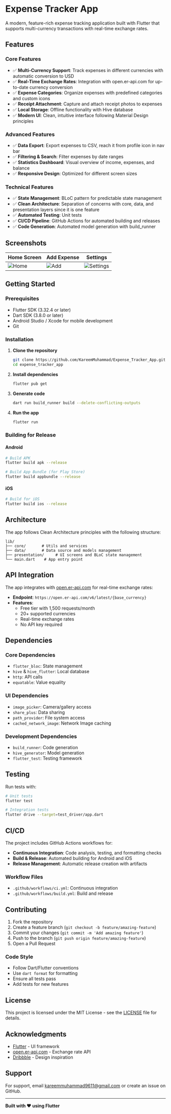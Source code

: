 # Expense Tracker App

A modern, feature-rich expense tracking application built with Flutter that supports multi-currency
transactions with real-time exchange rates.

## Features

### Core Features

- ✅ **Multi-Currency Support**: Track expenses in different currencies with automatic conversion to
  USD
- ✅ **Real-Time Exchange Rates**: Integration with open.er-api.com for up-to-date currency
  conversion
- ✅ **Expense Categories**: Organize expenses with predefined categories and custom icons
- ✅ **Receipt Attachment**: Capture and attach receipt photos to expenses
- ✅ **Local Storage**: Offline functionality with Hive database
- ✅ **Modern UI**: Clean, intuitive interface following Material Design principles

### Advanced Features

- ✅ **Data Export**: Export expenses to CSV, reach it from profile icon in nav bar
- ✅ **Filtering & Search**: Filter expenses by date ranges
- ✅ **Statistics Dashboard**: Visual overview of income, expenses, and balance
- ✅ **Responsive Design**: Optimized for different screen sizes

### Technical Features

- ✅ **State Management**: BLoC pattern for predictable state management
- ✅ **Clean Architecture**: Separation of concerns with core, data, and presentation layers since it
  is one feature
- ✅ **Automated Testing**: Unit tests
- ✅ **CI/CD Pipeline**: GitHub Actions for automated building and releases
- ✅ **Code Generation**: Automated model generation with build_runner

## Screenshots

| Home Screen                   | Add Expense                 | Settings                              |
|-------------------------------|-----------------------------|---------------------------------------|
| ![Home](screenshots/home.png) | ![Add](screenshots/add.png) | ![Settings](screenshots/settings.png) |

## Getting Started

### Prerequisites

- Flutter SDK (3.32.4 or later)
- Dart SDK (3.8.0 or later)
- Android Studio / Xcode for mobile development
- Git

### Installation

1. **Clone the repository**
   ```bash
   git clone https://github.com/KareemMuhammad/Expense_Tracker_App.git
   cd expense_tracker_app
   ```

2. **Install dependencies**
   ```bash
   flutter pub get
   ```

3. **Generate code**
   ```bash
   dart run build_runner build --delete-conflicting-outputs
   ```

4. **Run the app**
   ```bash
   flutter run
   ```

### Building for Release

#### Android

```bash
# Build APK
flutter build apk --release

# Build App Bundle (for Play Store)
flutter build appbundle --release
```

#### iOS

```bash
# Build for iOS
flutter build ios --release
```

## Architecture

The app follows Clean Architecture principles with the following structure:

```
lib/
├── core/       # Utils and services
├── data/       # Data source and models management
├── presentation/     # UI screens and BLoC state management
└── main.dart    # App entry point
```

## API Integration

The app integrates with [open.er-api.com](https://open.er-api.com) for real-time exchange rates:

- **Endpoint**: `https://open.er-api.com/v6/latest/{base_currency}`
- **Features**:
    - Free tier with 1,500 requests/month
    - 20+ supported currencies
    - Real-time exchange rates
    - No API key required

## Dependencies

### Core Dependencies

- `flutter_bloc`: State management
- `hive` & `hive_flutter`: Local database
- `http`: API calls
- `equatable`: Value equality

### UI Dependencies

- `image_picker`: Camera/gallery access
- `share_plus`: Data sharing
- `path_provider`: File system access
- `cached_network_image`: Network Image caching

### Development Dependencies

- `build_runner`: Code generation
- `hive_generator`: Model generation
- `flutter_test`: Testing framework

## Testing

Run tests with:

```bash
# Unit tests
flutter test

# Integration tests
flutter drive --target=test_driver/app.dart
```

## CI/CD

The project includes GitHub Actions workflows for:

- **Continuous Integration**: Code analysis, testing, and formatting checks
- **Build & Release**: Automated building for Android and iOS
- **Release Management**: Automatic release creation with artifacts

### Workflow Files

- `.github/workflows/ci.yml`: Continuous integration
- `.github/workflows/build.yml`: Build and release

## Contributing

1. Fork the repository
2. Create a feature branch (`git checkout -b feature/amazing-feature`)
3. Commit your changes (`git commit -m 'Add amazing feature'`)
4. Push to the branch (`git push origin feature/amazing-feature`)
5. Open a Pull Request

### Code Style

- Follow Dart/Flutter conventions
- Use `dart format` for formatting
- Ensure all tests pass
- Add tests for new features

## License

This project is licensed under the MIT License - see the [LICENSE](LICENSE) file for details.

## Acknowledgments

- [Flutter](https://flutter.dev) - UI framework
- [open.er-api.com](https://open.er-api.com) - Exchange rate API
- [Dribbble](https://dribbble.com/shots/24276232-Expense-Tracker-App) - Design inspiration

## Support

For support, email kareemmuhammad9611@gmail.com or create an issue on GitHub.

---

**Built with ❤️ using Flutter**

